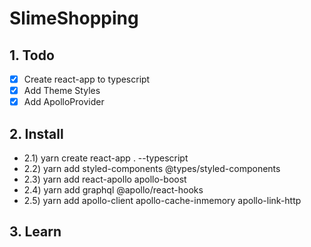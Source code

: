 # SlimeShopping

## 1. Todo
- [x] Create react-app to typescript
- [x] Add Theme Styles
- [x] Add ApolloProvider

## 2. Install
- 2.1) yarn create react-app . --typescript
- 2.2) yarn add styled-components @types/styled-components
- 2.3) yarn add react-apollo apollo-boost
- 2.4) yarn add graphql @apollo/react-hooks
- 2.5) yarn add apollo-client apollo-cache-inmemory apollo-link-http

## 3. Learn